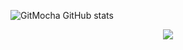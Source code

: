 
![GitMocha GitHub stats](https://github-readme-stats.vercel.app/api?username=GitMocha&show_icons=true&theme=vue-dark)


<p align="center">
  <a href="https://skillicons.dev">
    <img src="https://skillicons.dev/icons?i=git,lua,cpp,react" />
  </a>
</p>
